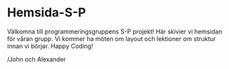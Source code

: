 Hemsida-S-P
===========

Välkomna till programmeringsgruppens S-P projekt!
Här skivier vi hemsidan för våran grupp. Vi kommer ha möten om layout och lektioner om struktur innan vi börjar.
Happy Coding!

/John och Alexander

